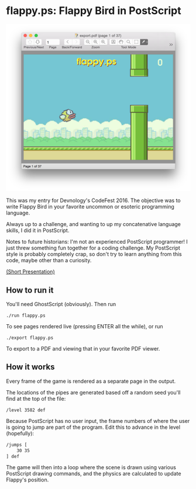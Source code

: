 # flappy.ps: Flappy Bird in PostScript

![Flappy Screenshot](screenshot.png?raw=true)

This was my entry for Devnology's CodeFest 2016. The objective was to write
Flappy Bird in your favorite uncommon or esoteric programming language.

Always up to a challenge, and wanting to up my concatenative language skills,
I did it in PostScript.

Notes to future historians: I'm not an experienced PostScript programmer! I just
threw something fun together for a coding challenge. My PostScript style is
probably completely crap, so don't try to learn anything from this code, maybe
other than a curiosity.

[(Short Presentation)](flappy_presentation.pdf?raw=true)

## How to run it

You'll need GhostScript (obviously). Then run

    ./run flappy.ps

To see pages rendered live (pressing ENTER all the while), or run

    ./export flappy.ps

To export to a PDF and viewing that in your favorite PDF viewer.

## How it works

Every frame of the game is rendered as a separate page in the output.

The locations of the pipes are generated based off a random seed you'll find at
the top of the file:

    /level 3582 def

Because PostScript has no user input, the frame numbers of where the user 
is going to jump are part of the program. Edit this to advance in the level
(hopefully):

    /jumps [
        30 35
    ] def

The game will then into a loop where the scene is drawn using various 
PostScript drawing commands, and the physics are calculated to update
Flappy's position.
